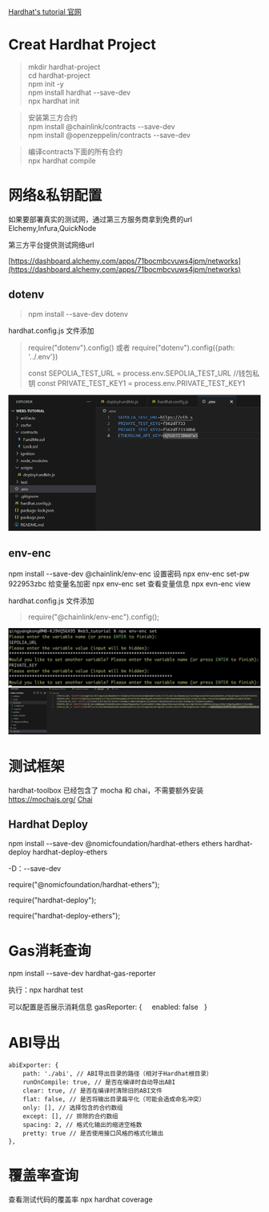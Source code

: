 
[Hardhat's tutorial 官网](https://hardhat.org/tutorial)

# Creat Hardhat Project

> mkdir hardhat-project  
> cd hardhat-project  
> npm init -y  
> npm install hardhat --save-dev  
> npx hardhat init  

> 安装第三方合约  
> npm install @chainlink/contracts --save-dev  
> npm install @openzeppelin/contracts --save-dev  

> 编译contracts下面的所有合约  
> npx hardhat compile  

# 网络&私钥配置

如果要部署真实的测试网，通过第三方服务商拿到免费的url Elchemy,Infura,QuickNode

第三方平台提供测试网络url

[https://dashboard.alchemy.com/apps/71bocmbcvuws4jpm/networks](https://dashboard.alchemy.com/apps/71bocmbcvuws4jpm/networks)

## dotenv

> npm install --save-dev dotenv

hardhat.config.js 文件添加 
> require("dotenv").config() 或者
> require("dotenv").config({path: '../.env'})
> 
> const SEPOLIA_TEST_URL = process.env.SEPOLIA_TEST_URL
> //钱包私钥
> const PRIVATE_TEST_KEY1 = process.env.PRIVATE_TEST_KEY1

![图片](./img/01.png)
## env-enc

npm install --save-dev @chainlink/env-enc
设置密码
npx env-enc set-pw
922953zbc
给变量名加密
npx env-enc set
查看变量信息
npx evn-enc view

hardhat.config.js 文件添加 
> require("@chainlink/env-enc").config();

![图片](./img/02.png)![图片](./img/03.png)

# 测试框架
hardhat-toolbox 已经包含了 mocha 和 chai，不需要额外安装
https://mochajs.org/
[Chai](https://www.chaijs.com/)

## Hardhat Deploy

npm install --save-dev @nomicfoundation/hardhat-ethers ethers hardhat-deploy hardhat-deploy-ethers

-D：--save-dev

require("@nomicfoundation/hardhat-ethers");

require("hardhat-deploy");

require("hardhat-deploy-ethers");
# Gas消耗查询

npm install --save-dev hardhat-gas-reporter

执行：npx hardhat test

可以配置是否展示消耗信息
gasReporter: {
    enabled: false
  }

# ABI导出

```
abiExporter: {
    path: './abi', // ABI导出目录的路径（相对于Hardhat根目录）
    runOnCompile: true, // 是否在编译时自动导出ABI
    clear: true, // 是否在编译时清除旧的ABI文件
    flat: false, // 是否将输出目录扁平化（可能会造成命名冲突）
    only: [], // 选择包含的合约数组
    except: [], // 排除的合约数组
    spacing: 2, // 格式化输出的缩进空格数
    pretty: true // 是否使用接口风格的格式化输出
},
```

# 覆盖率查询

查看测试代码的覆盖率 npx hardhat coverage
